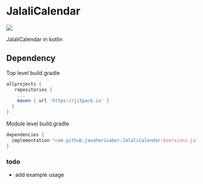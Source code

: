 # JalaliCalendar

[![](https://jitpack.io/v/javaherisaber/JalaliCalendar.svg)](https://jitpack.io/#javaherisaber/JalaliCalendar)

JalaliCalendar in kotlin

## Dependency
Top level build.gradle
```groovy
allprojects {
   repositories {
    ...
    maven { url 'https://jitpack.io' }
  }
}
```

Module level build.gradle
```groovy
dependencies {
  implementation "com.github.javaherisaber:JalaliCalendar:$versions.jalaliCalendar"
}
```

### todo

- add example usage
